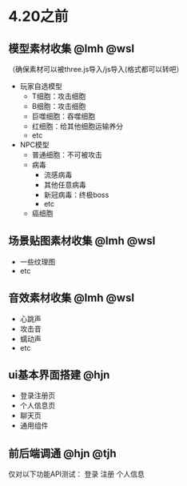 # 4.20之前
## 模型素材收集 @lmh @wsl
（确保素材可以被three.js导入/js导入(格式都可以转吧）
- 玩家自选模型
    - T细胞：攻击细胞
    - B细胞：攻击细胞
    - 巨噬细胞：吞噬细胞
    - 红细胞：给其他细胞运输养分
    - etc
- NPC模型
    - 普通细胞：不可被攻击
    - 病毒
        - 流感病毒
        - 其他任意病毒
        - 新冠病毒：终极boss
        - etc
    - 癌细胞

## 场景贴图素材收集 @lmh @wsl
- 一些纹理图
- etc

## 音效素材收集 @lmh @wsl
- 心跳声
- 攻击音
- 蠕动声
- etc

## ui基本界面搭建 @hjn
- 登录注册页
- 个人信息页
- 聊天页
- 通用组件

## 前后端调通 @hjn @tjh
仅对以下功能API测试：
登录
注册
个人信息

